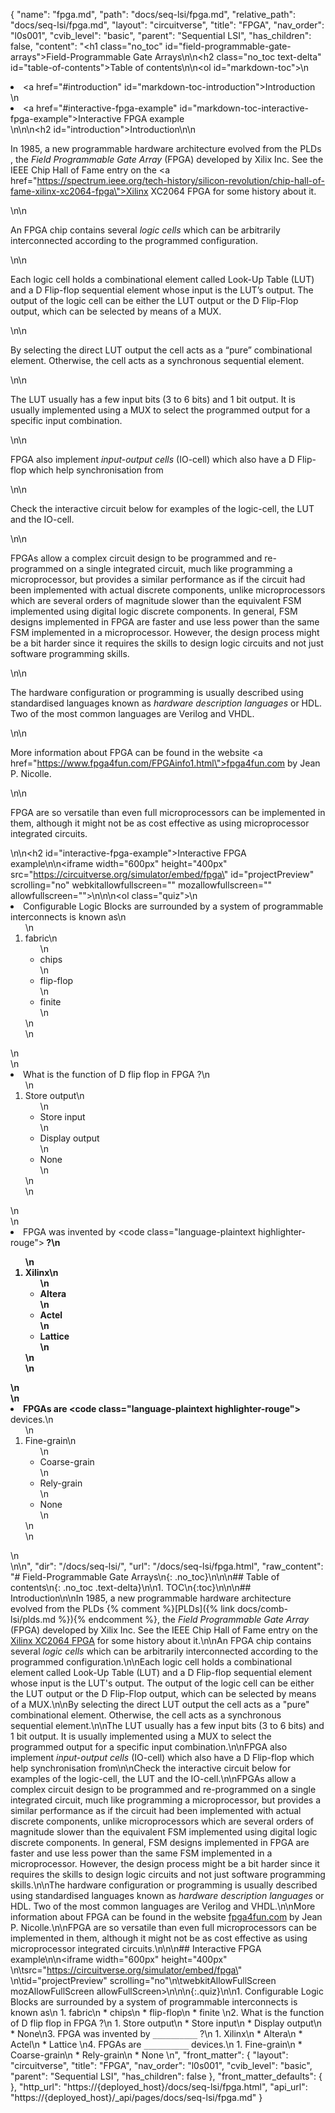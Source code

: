 {
  "name": "fpga.md",
  "path": "docs/seq-lsi/fpga.md",
  "relative_path": "docs/seq-lsi/fpga.md",
  "layout": "circuitverse",
  "title": "FPGA",
  "nav_order": "l0s001",
  "cvib_level": "basic",
  "parent": "Sequential LSI",
  "has_children": false,
  "content": "<h1 class=\"no_toc\" id=\"field-programmable-gate-arrays\">Field-Programmable Gate Arrays</h1>\n\n<h2 class=\"no_toc text-delta\" id=\"table-of-contents\">Table of contents</h2>\n\n<ol id=\"markdown-toc\">\n  <li><a href=\"#introduction\" id=\"markdown-toc-introduction\">Introduction</a></li>\n  <li><a href=\"#interactive-fpga-example\" id=\"markdown-toc-interactive-fpga-example\">Interactive FPGA example</a></li>\n</ol>\n\n<h2 id=\"introduction\">Introduction</h2>\n\n<p>In 1985, a new programmable hardware architecture evolved from the PLDs , the <em>Field Programmable Gate Array</em> (FPGA) developed by Xilix Inc. See the IEEE Chip Hall of Fame entry on the <a href=\"https://spectrum.ieee.org/tech-history/silicon-revolution/chip-hall-of-fame-xilinx-xc2064-fpga\">Xilinx XC2064 FPGA</a> for some history about it.</p>\n\n<p>An FPGA chip contains several <em>logic cells</em> which can be arbitrarily interconnected according to the programmed configuration.</p>\n\n<p>Each logic cell holds a combinational element called Look-Up Table (LUT) and a D Flip-flop sequential element whose input is the LUT’s output. The output of the logic cell can be either the LUT output or the D Flip-Flop output, which can be selected by means of a MUX.</p>\n\n<p>By selecting the direct LUT output the cell acts as a “pure” combinational element. Otherwise, the cell acts as a synchronous sequential element.</p>\n\n<p>The LUT usually has a few input bits (3 to 6 bits) and 1 bit output. It is usually implemented using a MUX to select the programmed output for a specific input combination.</p>\n\n<p>FPGA also implement <em>input-output cells</em> (IO-cell) which also have a D Flip-flop which help synchronisation from</p>\n\n<p>Check the interactive circuit below for examples of the logic-cell, the LUT and the IO-cell.</p>\n\n<p>FPGAs allow a complex circuit design to be programmed and re-programmed on a single integrated circuit, much like programming a microprocessor, but provides a similar performance as if the circuit had been implemented with actual discrete components, unlike microprocessors which are several orders of magnitude slower than the equivalent FSM implemented using digital logic discrete components. In general, FSM designs implemented in FPGA are faster and use less power than the same FSM implemented in a microprocessor. However, the design process might be a bit harder since it requires the skills to design logic circuits and not just software programming skills.</p>\n\n<p>The hardware configuration or programming is usually described using standardised languages known as <em>hardware description languages</em> or HDL. Two of the most common languages are Verilog and VHDL.</p>\n\n<p>More information about FPGA can be found in the website <a href=\"https://www.fpga4fun.com/FPGAinfo1.html\">fpga4fun.com</a> by Jean P. Nicolle.</p>\n\n<p>FPGA are so versatile than even full microprocessors can be implemented in them, although it might not be as cost effective as using microprocessor integrated circuits.</p>\n\n<h2 id=\"interactive-fpga-example\">Interactive FPGA example</h2>\n\n<iframe width=\"600px\" height=\"400px\" src=\"https://circuitverse.org/simulator/embed/fpga\" id=\"projectPreview\" scrolling=\"no\" webkitallowfullscreen=\"\" mozallowfullscreen=\"\" allowfullscreen=\"\">\n</iframe>\n\n<ol class=\"quiz\">\n  <li>Configurable Logic Blocks are surrounded by a system of programmable interconnects is known as\n    <ol>\n      <li>fabric\n        <ul>\n          <li>chips</li>\n          <li>flip-flop</li>\n          <li>finite</li>\n        </ul>\n      </li>\n    </ol>\n  </li>\n  <li>What is the function of D flip flop in FPGA ?\n    <ol>\n      <li>Store output\n        <ul>\n          <li>Store input</li>\n          <li>Display output</li>\n          <li>None</li>\n        </ul>\n      </li>\n    </ol>\n  </li>\n  <li>FPGA was invented by <code class=\"language-plaintext highlighter-rouge\">__________</code> ?\n    <ol>\n      <li>Xilinx\n        <ul>\n          <li>Altera</li>\n          <li>Actel</li>\n          <li>Lattice</li>\n        </ul>\n      </li>\n    </ol>\n  </li>\n  <li>FPGAs are <code class=\"language-plaintext highlighter-rouge\">__________</code> devices.\n    <ol>\n      <li>Fine-grain\n        <ul>\n          <li>Coarse-grain</li>\n          <li>Rely-grain</li>\n          <li>None</li>\n        </ul>\n      </li>\n    </ol>\n  </li>\n</ol>\n",
  "dir": "/docs/seq-lsi/",
  "url": "/docs/seq-lsi/fpga.html",
  "raw_content": "# Field-Programmable Gate Arrays\n{: .no_toc}\n\n\n## Table of contents\n{: .no_toc .text-delta}\n\n1. TOC\n{:toc}\n\n\n## Introduction\n\nIn 1985, a new programmable hardware architecture evolved from the PLDs {% comment %}[PLDs]({% link docs/comb-lsi/plds.md %}){% endcomment %}, the *Field Programmable Gate Array* (FPGA) developed by Xilix Inc. See the IEEE Chip Hall of Fame entry on the [Xilinx XC2064 FPGA](https://spectrum.ieee.org/tech-history/silicon-revolution/chip-hall-of-fame-xilinx-xc2064-fpga) for some history about it.\n\nAn FPGA chip contains several *logic cells* which can be arbitrarily interconnected according to the programmed configuration.\n\nEach logic cell holds a combinational element called Look-Up Table (LUT) and a D Flip-flop sequential element whose input is the LUT's output. The output of the logic cell can be either the LUT output or the D Flip-Flop output, which can be selected by means of a MUX.\n\nBy selecting the direct LUT output the cell acts as a \"pure\" combinational element. Otherwise, the cell acts as a synchronous sequential element.\n\nThe LUT usually has a few input bits (3 to 6 bits) and 1 bit output. It is usually implemented using a MUX to select the programmed output for a specific input combination.\n\nFPGA also implement *input-output cells* (IO-cell) which also have a D Flip-flop which help synchronisation from\n\nCheck the interactive circuit below for examples of the logic-cell, the LUT and the IO-cell.\n\nFPGAs allow a complex circuit design to be programmed and re-programmed on a single integrated circuit, much like programming a microprocessor, but provides a similar performance as if the circuit had been implemented with actual discrete components, unlike microprocessors which are several orders of magnitude slower than the equivalent FSM implemented using digital logic discrete components. In general, FSM designs implemented in FPGA are faster and use less power than the same FSM implemented in a microprocessor. However, the design process might be a bit harder since it requires the skills to design logic circuits and not just software programming skills.\n\nThe hardware configuration or programming is usually described using standardised languages known as *hardware description languages* or HDL. Two of the most common languages are Verilog and VHDL.\n\nMore information about FPGA can be found in the website [fpga4fun.com](https://www.fpga4fun.com/FPGAinfo1.html) by Jean P. Nicolle.\n\nFPGA are so versatile than even full microprocessors can be implemented in them, although it might not be as cost effective as using microprocessor integrated circuits.\n\n\n## Interactive FPGA example\n\n<iframe width=\"600px\" height=\"400px\" \n\tsrc=\"https://circuitverse.org/simulator/embed/fpga\" \n\tid=\"projectPreview\" scrolling=\"no\"\n\twebkitAllowFullScreen mozAllowFullScreen allowFullScreen>\n</iframe>\n\n{:.quiz}\n\n1. Configurable Logic Blocks are surrounded by a system of programmable interconnects is known as\n   1. fabric\n   * chips\n   * flip-flop\n   * finite \n2. What is the function of D flip flop in FPGA ?\n   1. Store output\n   * Store input\n   * Display output\n   * None\n3. FPGA was invented by `__________` ?\n   1. Xilinx\n   * Altera\n   * Actel\n   * Lattice   \n4. FPGAs are `__________` devices.\n   1. Fine-grain\n   * Coarse-grain\n   * Rely-grain\n   * None \n",
  "front_matter": {
    "layout": "circuitverse",
    "title": "FPGA",
    "nav_order": "l0s001",
    "cvib_level": "basic",
    "parent": "Sequential LSI",
    "has_children": false
  },
  "front_matter_defaults": {
  },
  "http_url": "https://{deployed_host}/docs/seq-lsi/fpga.html",
  "api_url": "https://{deployed_host}/_api/pages/docs/seq-lsi/fpga.md"
}